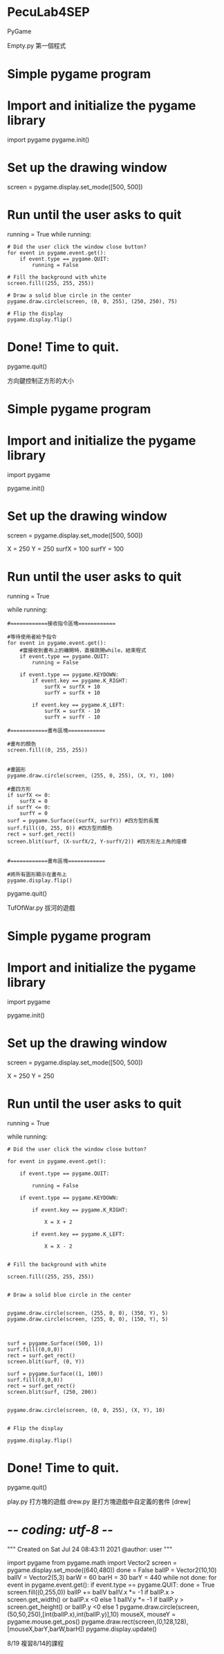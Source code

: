 # PecuLab4SEP
PyGame

Empty.py 第一個程式

# Simple pygame program

# Import and initialize the pygame library
import pygame
pygame.init()

# Set up the drawing window
screen = pygame.display.set_mode([500, 500])

# Run until the user asks to quit
running = True
while running:

    # Did the user click the window close button?
    for event in pygame.event.get():
        if event.type == pygame.QUIT:
            running = False

    # Fill the background with white
    screen.fill((255, 255, 255))

    # Draw a solid blue circle in the center
    pygame.draw.circle(screen, (0, 0, 255), (250, 250), 75)

    # Flip the display
    pygame.display.flip()

# Done! Time to quit.
pygame.quit()





方向鍵控制正方形的大小
# Simple pygame program


# Import and initialize the pygame library

import pygame

pygame.init()



# Set up the drawing window

screen = pygame.display.set_mode([500, 500])

X = 250
Y = 250
surfX = 100
surfY = 100
    
# Run until the user asks to quit

running = True

while running:

    #============接收指令區塊============    

    #等待使用者給予指令
    for event in pygame.event.get():
        #當接收到畫布上的離開時，直接跳開while，結束程式
        if event.type == pygame.QUIT:
            running = False
        
        if event.type == pygame.KEYDOWN:
            if event.key == pygame.K_RIGHT:
                surfX = surfX + 10
                surfY = surfX + 10
            
            if event.key == pygame.K_LEFT:
                surfX = surfX - 10
                surfY = surfY - 10

    #============畫布區塊============    
 
    #畫布的顏色
    screen.fill((0, 255, 255))


    #畫圓形
    pygame.draw.circle(screen, (255, 0, 255), (X, Y), 100)

    #畫四方形
    if surfX <= 0:
        surfX = 0
    if surfY <= 0:
        surfY = 0
    surf = pygame.Surface((surfX, surfY)) #四方型的長寬
    surf.fill((0, 255, 0)) #四方型的顏色
    rect = surf.get_rect()
    screen.blit(surf, (X-surfX/2, Y-surfY/2)) #四方形左上角的座標


    #============畫布區塊============

    #將所有圖形顯示在畫布上
    pygame.display.flip()
pygame.quit()






TufOfWar.py 拔河的遊戲

# Simple pygame program


# Import and initialize the pygame library

import pygame

pygame.init()


# Set up the drawing window

screen = pygame.display.set_mode([500, 500])

X = 250
Y = 250

# Run until the user asks to quit

running = True

while running:


    # Did the user click the window close button?

    for event in pygame.event.get():

        if event.type == pygame.QUIT:

            running = False
        
        if event.type == pygame.KEYDOWN:
            
            if event.key == pygame.K_RIGHT:
            
                X = X + 2
            
            if event.key == pygame.K_LEFT:
            
                X = X - 2


    # Fill the background with white

    screen.fill((255, 255, 255))


    # Draw a solid blue circle in the center

    
    pygame.draw.circle(screen, (255, 0, 0), (350, Y), 5)
    pygame.draw.circle(screen, (255, 0, 0), (150, Y), 5)


    
    surf = pygame.Surface((500, 1))
    surf.fill((0,0,0))
    rect = surf.get_rect()
    screen.blit(surf, (0, Y))
    
    surf = pygame.Surface((1, 100))
    surf.fill((0,0,0))
    rect = surf.get_rect()
    screen.blit(surf, (250, 200))


    pygame.draw.circle(screen, (0, 0, 255), (X, Y), 10)


    # Flip the display

    pygame.display.flip()


# Done! Time to quit.

pygame.quit()





play.py 打方塊的遊戲
drew.py 是打方塊遊戲中自定義的套件 [drew]

  
  
  
# -*- coding: utf-8 -*-
"""
Created on Sat Jul 24 08:43:11 2021
@author: user
"""

import pygame
from pygame.math import Vector2
screen = pygame.display.set_mode((640,480))
done = False
ballP = Vector2(10,10)
ballV = Vector2(5,3)
barW = 60
barH = 30
barY = 440
while not done:
    for event in pygame.event.get():
        if event.type == pygame.QUIT:
            done = True    
    screen.fill((0,255,0))
    ballP += ballV
    ballV.x *= -1 if ballP.x > screen.get_width() or ballP.x <0 else 1
    ballV.y *= -1 if ballP.y > screen.get_height() or ballP.y <0 else 1
    pygame.draw.circle(screen, (50,50,250),[int(ballP.x),int(ballP.y)],10)
    mouseX, mouseY = pygame.mouse.get_pos()
    pygame.draw.rect(screen,(0,128,128),[mouseX,barY,barW,barH])
    pygame.display.update()
    
    
    
    
8/19 複習8/14的課程
